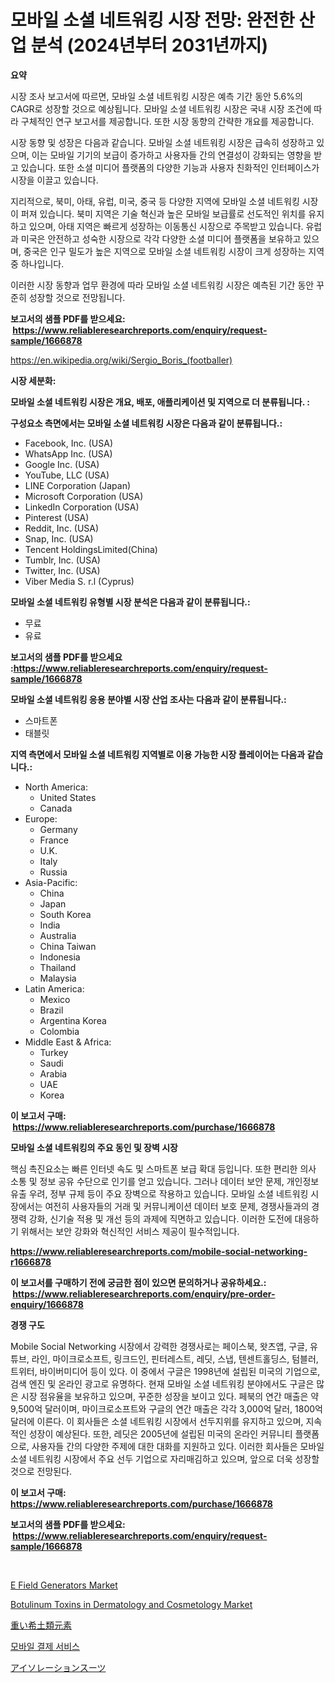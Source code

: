 <p><h1>모바일 소셜 네트워킹 시장 전망: 완전한 산업 분석 (2024년부터 2031년까지)</h1></p><p><strong>요약</strong></p>
<p><p>시장 조사 보고서에 따르면, 모바일 소셜 네트워킹 시장은 예측 기간 동안 5.6%의 CAGR로 성장할 것으로 예상됩니다. 모바일 소셜 네트워킹 시장은 국내 시장 조건에 따라 구체적인 연구 보고서를 제공합니다. 또한 시장 동향의 간략한 개요를 제공합니다.</p><p>시장 동향 및 성장은 다음과 같습니다. 모바일 소셜 네트워킹 시장은 급속히 성장하고 있으며, 이는 모바일 기기의 보급이 증가하고 사용자들 간의 연결성이 강화되는 영향을 받고 있습니다. 또한 소셜 미디어 플랫폼의 다양한 기능과 사용자 친화적인 인터페이스가 시장을 이끌고 있습니다.</p><p>지리적으로, 북미, 아태, 유럽, 미국, 중국 등 다양한 지역에 모바일 소셜 네트워킹 시장이 퍼져 있습니다. 북미 지역은 기술 혁신과 높은 모바일 보급률로 선도적인 위치를 유지하고 있으며, 아태 지역은 빠르게 성장하는 이동통신 시장으로 주목받고 있습니다. 유럽과 미국은 안전하고 성숙한 시장으로 각각 다양한 소셜 미디어 플랫폼을 보유하고 있으며, 중국은 인구 밀도가 높은 지역으로 모바일 소셜 네트워킹 시장이 크게 성장하는 지역 중 하나입니다.</p><p>이러한 시장 동향과 업무 환경에 따라 모바일 소셜 네트워킹 시장은 예측된 기간 동안 꾸준히 성장할 것으로 전망됩니다.</p></p>
<p><strong>보고서의 샘플 PDF를 받으세요: &nbsp;<a href="https://www.reliableresearchreports.com/enquiry/request-sample/1666878">https://www.reliableresearchreports.com/enquiry/request-sample/1666878</a></strong></p>
<p><a href="https://en.wikipedia.org/wiki/Sergio_Boris_(footballer)">https://en.wikipedia.org/wiki/Sergio_Boris_(footballer)</a></p>
<p><strong>시장 세분화:</strong></p>
<p><strong> 모바일 소셜 네트워킹 시장은 개요, 배포, 애플리케이션 및 지역으로 더 분류됩니다. :</strong></p>
<p><strong>구성요소 측면에서는 모바일 소셜 네트워킹 시장은 다음과 같이 분류됩니다.:</strong></p>
<p><ul><li>Facebook, Inc. (USA)</li><li>WhatsApp Inc. (USA)</li><li>Google Inc. (USA)</li><li>YouTube, LLC (USA)</li><li>LINE Corporation (Japan)</li><li>Microsoft Corporation (USA)</li><li>LinkedIn Corporation (USA)</li><li>Pinterest (USA)</li><li>Reddit, Inc. (USA)</li><li>Snap, Inc. (USA)</li><li>Tencent HoldingsLimited(China)</li><li>Tumblr, Inc. (USA)</li><li>Twitter, Inc. (USA)</li><li>Viber Media S. r.l (Cyprus)</li></ul></p>
<p><strong> 모바일 소셜 네트워킹 유형별 시장 분석은 다음과 같이 분류됩니다.:</strong></p>
<p><ul><li>무료</li><li>유료</li></ul></p>
<p><strong>보고서의 샘플 PDF를 받으세요 :<a href="https://www.reliableresearchreports.com/enquiry/request-sample/1666878">https://www.reliableresearchreports.com/enquiry/request-sample/1666878</a></strong></p>
<p><strong> 모바일 소셜 네트워킹 응용 분야별 시장 산업 조사는 다음과 같이 분류됩니다.:</strong></p>
<p><ul><li>스마트폰</li><li>태블릿</li></ul></p>
<p><strong>지역 측면에서 모바일 소셜 네트워킹 지역별로 이용 가능한 시장 플레이어는 다음과 같습니다.:</strong></p>
<p><ul>
    <li>
        North America:
        <ul>
            <li>United States</li>
            <li>Canada</li>
        </ul>
    </li>
    <li>
        Europe:
        <ul>
            <li>Germany</li>
            <li>France</li>
            <li>U.K.</li>
            <li>Italy</li>
            <li>Russia</li>
        </ul>
    </li>
    <li>
        Asia-Pacific:
        <ul>
            <li>China</li>
            <li>Japan</li>
            <li>South Korea</li>
            <li>India</li>
            <li>Australia</li>
            <li>China Taiwan</li>
            <li>Indonesia</li>
            <li>Thailand</li>
            <li>Malaysia</li>
        </ul>
    </li>
    <li>
        Latin America:
        <ul>
            <li>Mexico</li>
            <li>Brazil</li>
            <li>Argentina Korea</li>
            <li>Colombia</li>
        </ul>
    </li>
    <li>
        Middle East & Africa:
        <ul>
            <li>Turkey</li>
            <li>Saudi</li>
            <li>Arabia</li>
            <li>UAE</li>
            <li>Korea</li>
        </ul>
    </li>
    </ul></p>
<p><strong>이 보고서 구매: &nbsp;<a href="https://www.reliableresearchreports.com/purchase/1666878">https://www.reliableresearchreports.com/purchase/1666878</a></strong></p>
<p><strong>모바일 소셜 네트워킹의 주요 동인 및 장벽 시장</strong></p>
<p><p>핵심 촉진요소는 빠른 인터넷 속도 및 스마트폰 보급 확대 등입니다. 또한 편리한 의사 소통 및 정보 공유 수단으로 인기를 얻고 있습니다. 그러나 데이터 보안 문제, 개인정보 유출 우려, 정부 규제 등이 주요 장벽으로 작용하고 있습니다. 모바일 소셜 네트워킹 시장에서는 여전히 사용자들의 거래 및 커뮤니케이션 데이터 보호 문제, 경쟁사들과의 경쟁력 강화, 신기술 적용 및 개선 등의 과제에 직면하고 있습니다. 이러한 도전에 대응하기 위해서는 보안 강화와 혁신적인 서비스 제공이 필수적입니다.</p></p>
<p><strong><a href="https://www.reliableresearchreports.com/mobile-social-networking-r1666878">https://www.reliableresearchreports.com/mobile-social-networking-r1666878</a></strong></p>
<p><strong>이 보고서를 구매하기 전에 궁금한 점이 있으면 문의하거나 공유하세요.: &nbsp;<a href="https://www.reliableresearchreports.com/enquiry/pre-order-enquiry/1666878">https://www.reliableresearchreports.com/enquiry/pre-order-enquiry/1666878</a></strong></p>
<p><strong>경쟁 구도</strong></p>
<p><p>Mobile Social Networking 시장에서 강력한 경쟁사로는 페이스북, 왓츠앱, 구글, 유튜브, 라인, 마이크로소프트, 링크드인, 핀터레스트, 레딧, 스냅, 텐센트홀딩스, 텀블러, 트위터, 바이버미디어 등이 있다. 이 중에서 구글은 1998년에 설립된 미국의 기업으로, 검색 엔진 및 온라인 광고로 유명하다. 현재 모바일 소셜 네트워킹 분야에서도 구글은 많은 시장 점유율을 보유하고 있으며, 꾸준한 성장을 보이고 있다. 페북의 연간 매출은 약 9,500억 달러이며, 마이크로소프트와 구글의 연간 매출은 각각 3,000억 달러, 1800억 달러에 이른다. 이 회사들은 소셜 네트워킹 시장에서 선두지위를 유지하고 있으며, 지속적인 성장이 예상된다. 또한, 레딧은 2005년에 설립된 미국의 온라인 커뮤니티 플랫폼으로, 사용자들 간의 다양한 주제에 대한 대화를 지원하고 있다. 이러한 회사들은 모바일 소셜 네트워킹 시장에서 주요 선두 기업으로 자리매김하고 있으며, 앞으로 더욱 성장할 것으로 전망된다.</p></p>
<p><strong>이 보고서 구매: &nbsp; <a href="https://www.reliableresearchreports.com/purchase/1666878">https://www.reliableresearchreports.com/purchase/1666878</a></strong></p>
<p><strong>보고서의 샘플 PDF를 받으세요: &nbsp;<a href="https://www.reliableresearchreports.com/enquiry/request-sample/1666878">https://www.reliableresearchreports.com/enquiry/request-sample/1666878</a></strong><strong></strong></p>
<p>&nbsp;</p>
<p><p><a href="https://github.com/xvyfpyhu18/Market-Research-Report-List-1/blob/main/e-field-generators-market.md">E Field Generators Market</a></p><p><a href="https://issuu.com/reportprime-2/docs/botulinum-toxins-in-dermatology-and-cosmetology-ma">Botulinum Toxins in Dermatology and Cosmetology Market</a></p><p><a href="https://github.com/zjkmgcs938405/Market-Research-Report-List-3/blob/main/11141189137.md">重い希土類元素</a></p><p><a href="https://github.com/LuckeyCorbin/Market-Research-Report-List-1/blob/main/641522614282.md">모바일 결제 서비스</a></p><p><a href="https://github.com/mohamedbakry57/Market-Research-Report-List-5/blob/main/84814749136.md">アイソレーションスーツ</a></p></p>